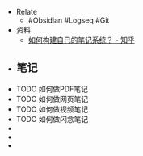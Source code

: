 - Relate
	- #Obsidian #Logseq #Git
- 资料
	- [如何构建自己的笔记系统？ - 知乎](https://www.zhihu.com/question/23427617/answer/2411541757)
- 笔记
	-
- TODO 如何做PDF笔记
- TODO 如何做网页笔记
- TODO 如何做视频笔记
- TODO 如何做闪念笔记
-
-
-